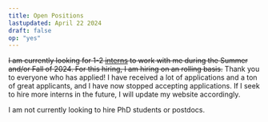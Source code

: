 ```yaml
---
title: Open Positions
lastupdated: April 22 2024
draft: false
op: "yes"
---
```



~~I am currently looking for 1-2 [interns](../internjourney) to work with me during the Summer and/or Fall of 2024. For this hiring, I am hiring on an rolling basis.~~ Thank you to everyone who has applied! I have received a lot of applications and a ton of great applicants, and I have now stopped accepting applications. If I seek to hire more interns in the future, I will update my website accordingly.

I am not currently looking to hire PhD students or postdocs.